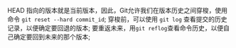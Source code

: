 HEAD 指向的版本就是当前版本，因此，Git允许我们在版本历史之间穿梭，使用命令 `git reset --hard commit_id`;
穿梭前，可以使用 `git log` 查看提交的历史记录，以便确定要回退的版本;
要重返未来，用`git reflog`查看命令历史，以便自己确定要回到未来的那个版本;